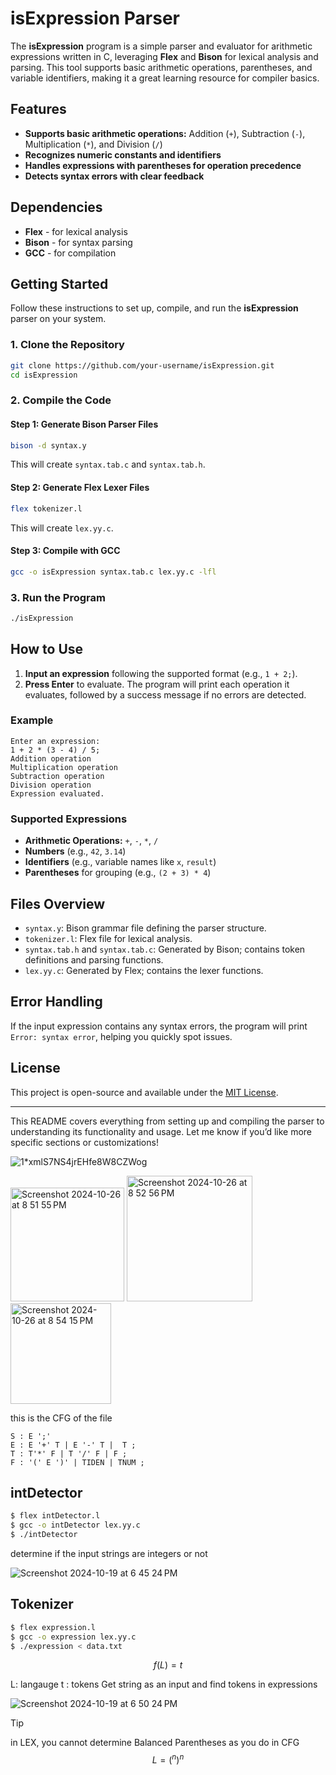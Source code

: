 
# isExpression Parser

The **isExpression** program is a simple parser and evaluator for arithmetic expressions written in C, leveraging **Flex** and **Bison** for lexical analysis and parsing. This tool supports basic arithmetic operations, parentheses, and variable identifiers, making it a great learning resource for compiler basics.

## Features

- **Supports basic arithmetic operations:** Addition (`+`), Subtraction (`-`), Multiplication (`*`), and Division (`/`)
- **Recognizes numeric constants and identifiers**
- **Handles expressions with parentheses for operation precedence**
- **Detects syntax errors with clear feedback**

## Dependencies

- **Flex** - for lexical analysis
- **Bison** - for syntax parsing
- **GCC** - for compilation

## Getting Started

Follow these instructions to set up, compile, and run the **isExpression** parser on your system.

### 1. Clone the Repository

```bash
git clone https://github.com/your-username/isExpression.git
cd isExpression
```

### 2. Compile the Code

#### Step 1: Generate Bison Parser Files

```bash
bison -d syntax.y
```

This will create `syntax.tab.c` and `syntax.tab.h`.

#### Step 2: Generate Flex Lexer Files

```bash
flex tokenizer.l
```

This will create `lex.yy.c`.

#### Step 3: Compile with GCC

```bash
gcc -o isExpression syntax.tab.c lex.yy.c -lfl
```

### 3. Run the Program

```bash
./isExpression
```

## How to Use

1. **Input an expression** following the supported format (e.g., `1 + 2;`).
2. **Press Enter** to evaluate. The program will print each operation it evaluates, followed by a success message if no errors are detected.

### Example

```plaintext
Enter an expression:
1 + 2 * (3 - 4) / 5;
Addition operation
Multiplication operation
Subtraction operation
Division operation
Expression evaluated.
```

### Supported Expressions

- **Arithmetic Operations:** `+`, `-`, `*`, `/`
- **Numbers** (e.g., `42`, `3.14`)
- **Identifiers** (e.g., variable names like `x`, `result`)
- **Parentheses** for grouping (e.g., `(2 + 3) * 4`)

## Files Overview

- `syntax.y`: Bison grammar file defining the parser structure.
- `tokenizer.l`: Flex file for lexical analysis.
- `syntax.tab.h` and `syntax.tab.c`: Generated by Bison; contains token definitions and parsing functions.
- `lex.yy.c`: Generated by Flex; contains the lexer functions.

## Error Handling

If the input expression contains any syntax errors, the program will print `Error: syntax error`, helping you quickly spot issues.

## License

This project is open-source and available under the [MIT License](LICENSE).

--- 

This README covers everything from setting up and compiling the parser to understanding its functionality and usage. Let me know if you’d like more specific sections or customizations!


![1*xmlS7NS4jrEHfe8W8CZWog](https://github.com/user-attachments/assets/156f6086-9ebe-4c52-936e-af4f4bc74c1d)

<img width="182" alt="Screenshot 2024-10-26 at 8 51 55 PM" src="https://github.com/user-attachments/assets/eadd4c77-c642-4bc1-a33f-1c09818aad7a">
<img width="201" alt="Screenshot 2024-10-26 at 8 52 56 PM" src="https://github.com/user-attachments/assets/d8e4d7da-dd19-4830-9164-cdd61393c2c8">
<img width="161" alt="Screenshot 2024-10-26 at 8 54 15 PM" src="https://github.com/user-attachments/assets/fc475d2f-1ee5-4f08-9409-44720ef32558">


this is the CFG of the file 
```ebnf
S : E ';'
E : E '+' T | E '-' T |  T ;
T : T'*' F | T '/' F | F ;
F : '(' E ')' | TIDEN | TNUM ;
```

## intDetector 


```bash
$ flex intDetector.l
$ gcc -o intDetector lex.yy.c
$ ./intDetector
```

determine if the input strings are integers or not


![Screenshot 2024-10-19 at 6 45 24 PM](https://github.com/user-attachments/assets/721546da-8d72-4844-8cbb-6a73a179e43a)


## Tokenizer

```bash
$ flex expression.l
$ gcc -o expression lex.yy.c
$ ./expression < data.txt
```

$$f(L)=t$$

L: langauge 
t : tokens
Get string as an input and find tokens in expressions

![Screenshot 2024-10-19 at 6 50 24 PM](https://github.com/user-attachments/assets/5983f157-b4ce-4ecc-9192-250dc6ee8f6d)

>[!tip]
> in LEX, you cannot determine Balanced Parentheses as you do in CFG
$$L={(^n)^n}$$


